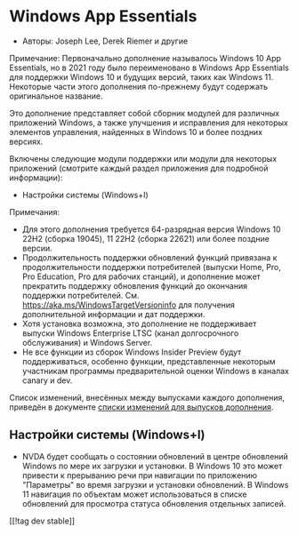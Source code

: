 # Windows App Essentials #

* Авторы: Joseph Lee, Derek Riemer и другие

Примечание: Первоначально дополнение называлось Windows 10 App Essentials,
но в 2021 году было переименовано в Windows App Essentials для поддержки
Windows 10 и будущих версий, таких как Windows 11. Некоторые части этого
дополнения по-прежнему будут содержать оригинальное название.

Это дополнение представляет собой сборник модулей для различных приложений
Windows, а также улучшения и исправления для некоторых элементов управления,
найденных в Windows 10 и более поздних версиях.

Включены следующие модули поддержки или модули для некоторых приложений
(смотрите каждый раздел приложения для подробной информации):

* Настройки системы (Windows+I)

Примечания:

* Для этого дополнения требуется 64-разрядная версия Windows 10 22H2 (сборка
  19045), 11 22H2 (сборка 22621) или более поздние версии.
* Продолжительность поддержки обновлений функций привязана к
  продолжительности поддержки потребителей (выпуски Home, Pro, Pro
  Education, Pro для рабочих станций), и дополнение может прекратить
  поддержку обновления функций до окончания поддержки
  потребителей. См. <https://aka.ms/WindowsTargetVersioninfo> для получения
  дополнительной информации и дат поддержки.
* Хотя установка возможна, это дополнение не поддерживает выпуски Windows
  Enterprise LTSC (канал долгосрочного обслуживания) и Windows Server.
* Не все функции из сборок Windows Insider Preview будут поддерживаться,
  особенно функции, представленные некоторым участникам программы
  предварительной оценки Windows в каналах canary и dev.

Список изменений, внесённых между выпусками каждого дополнения, приведён в
документе [списки изменений для выпусков дополнения][1].

## Настройки системы (Windows+I)

* NVDA будет сообщать о состоянии обновлений в центре обновлений Windows по
  мере их загрузки и установки. В Windows 10 это может привести к прерыванию
  речи при навигации по приложению "Параметры" во время загрузки и установки
  обновлений. В Windows 11 навигация по объектам может использоваться в
  списке обновлений для просмотра статуса обновления отдельных записей.

[[!tag dev stable]]

[1]: https://github.com/josephsl/wintenapps/wiki/w10changelog
